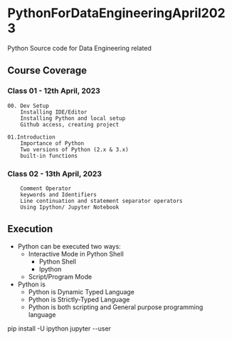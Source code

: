 # PythonForDataEngineeringApril2023

Python Source code for Data Engineering related

## Course Coverage

### Class 01 - 12th April, 2023

	00. Dev Setup
		Installing IDE/Editor
		Installing Python and local setup
		Github access, creating project

	01.Introduction
		Importance of Python
		Two versions of Python (2.x & 3.x)
		built-in functions

### Class 02 - 13th April, 2023
        Comment Operator
		keywords and Identifiers
		Line continuation and statement separator operators
		Using Ipython/ Jupyter Notebook
 
## Execution

- Python can be executed two ways:
	- Interactive Mode in Python Shell
		- Python Shell
		- Ipython
	- Script/Program Mode
- Python is 
	- Python is Dynamic Typed Language
	- Python is Strictly-Typed Language
	- Python is both scripting and General purpose programming language



pip install -U ipython jupyter --user